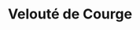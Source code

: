 ---
layout: recette
categories: [recettes]
hidden: false
lang: fr
sitemap: true
title: Velouté de Courge
type: sel
recettes:
  Classique:
    ingredients: 
      - nom: courge
      - nom: oignon
      - nom: ail
      - nom: crème fraîche
      - nom: muscade
      - nom: paprika doux
    etapes:
      - label: Préparation 1/2
        details:
          - Peler la courge
          - Couper la courge en gros dés
          - Faire cuire la courge dans de l'eau bouillante
          - Égoutter quand la courge est cuite
      - label: Préparation 2/2
        details:   
          - Faire revenir l’oignon
          - Ajouter l’ail et les épices
          - Cuire à feu doux pendant quelques minutes
          - Réserver
      - label: Assemblage
        details:
          - Tout verser dans un saladier
          - Mixer 
          - Ajouter la crème fraîche
          - Saler et poivrer
---